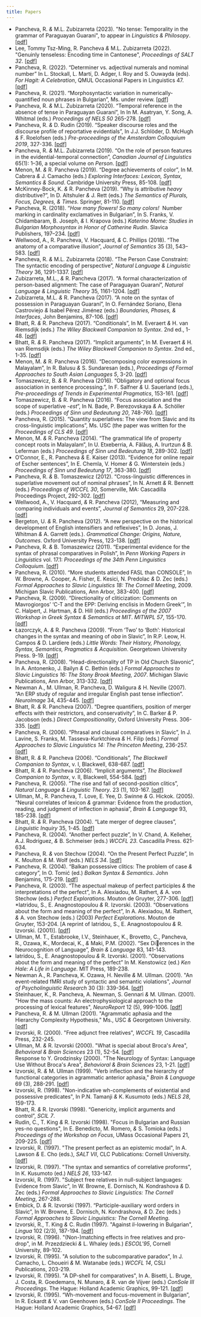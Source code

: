 ```yaml
---
title: Papers
---
```

* Pancheva, R. _&_ M.L. Zubizarreta (2023). "No tense: Temporality in the grammar of Paraguayan Guarani", to appear in _Linguistics & Philosopy_. [[pdf]](@root/papers/P&Z(2023).pdf)
* Lee, Tommy Tsz-Ming, R. Pancheva _&_ M.L. Zubizarreta (2022). "Genuinly tenseless: Encoding time in Cantonese", _Proceedings of SALT 32_. [[pdf]](@root/papers/LP&Z(2022)SALT.pdf)
* Pancheva, R. (2022). “Determiner vs. adjectival numerals and nominal number” In L. Stockall, L. Martí, D. Adger, I. Roy and S. Ouwayda (eds). _For Hagit: A Celebration_, QMUL Occasional Papers in Linguistics 47. [[pdf]](@root/papers/P(2022)HBFest.pdf)
* Pancheva, R. (2021). “Morphosyntactic variation in numerically-quantified noun phrases in Bulgarian”, Ms. under review. [[pdf]](@root/papers/P(2021)ms.pdf)
* Pancheva, R. _&_ M.L. Zubizarreta (2020). “Temporal reference in the absence of tense in Paraguayan Guaraní”, In In M. Asatryan, Y. Song, A. Whitmal (eds.) _Proceedings of NELS 50_ 265-278. [[pdf]](@root/papers/P&Z(2020)NELS.pdf)
* Pancheva, R. _&_ D. Rudin (2019). “Speaker discourse roles and the discourse profile of reportative evidentials”, In J.J. Schlöder, D. McHugh _&_ F. Roelofsen (eds.) _Pre-proceedings of the Amsterdam Colloquium 2019_, 327-336. [[pdf]](http://events.illc.uva.nl/AC/AC2019/uploaded_files/inlineitem/Pancheva_and_Rudin_Speaker_discourse_roles_and_the_.pdf)
* Pancheva, R. _&_ M.L. Zubizarreta (2019). “On the role of person features in the evidential-temporal connection”, _Canadian Journal of Linguistics_ 65(1): 1–36, a special volume on _Person_. [[pdf]](@root/papers/P&Z(2019)CJL.pdf)
* Menon, M. _&_ R. Pancheva (2019). “Degree achievements of color”, In M. Cabrera _&_ J. Camacho (eds.) _Exploring Interfaces: Lexicon, Syntax, Semantics & Sound_. Cambridge University Press, 85-108. [[pdf]](@root/papers/M&P(2019)EI.pdf)
* McKinney-Bock, K. _&_ R. Pancheva (2019). “Why is attributive _heavy_ distributive?”, In D. Altshuler _&_ J. Rett (eds.) _The Semantics of Plurals, Focus, Degrees, & Times_. Springer, 81-110. [[pdf]](@root/papers/McK-B&P(2019)SPFDT.pdf)
* Pancheva, R. (2018). “_How many flowers! So many colors!_&nbsp; Number marking in cardinality exclamatives in Bulgarian”, In S. Franks, V. Chidambaram, B. Joseph, _&_ I. Krapova (eds.) _Katerino Mome: Studies in Bulgarian Morphosyntax in Honor of Catherine Rudin_. Slavica Publishers, 197–234. [[pdf]](@root/papers/P(2018)RudinFest.pdf)
* Wellwood, A., R. Pancheva, V. Hacquard, _&_ C. Phillips (2018). “The anatomy of a comparative illusion”, _Journal of Semantics_ 35 (3), 543–583. [[pdf]](@root/papers/WPH&P(2018)JS.pdf)
* Pancheva, R. _&_ M.L. Zubizarreta (2018). “The Person Case Constraint: The syntactic encoding of perspective”, _Natural Language & Linguistic Theory_ 36, 1291-1337. [[pdf]](@root/papers/P&Z(2018)NLLT.pdf)
* Zubizarreta, M.L., _&_ R. Pancheva (2017). “A formal characterization of person-based alignment: The case of Paraguayan Guaraní”, _Natural Language & Linguistic Theory_ 35, 1161-1204. [[pdf]](@root/papers/Z&P(2017)NLLT.pdf)
* Zubizarreta, M.L. _&_ R. Pancheva (2017). “A note on the syntax of possession in Paraguayan Guaraní”, In O. Fernández Soriano, Elena Castroviejo _&_ Isabel Pérez Jiménez (eds.) _Boundaries, Phases, & Interfaces_, John Benjamins, 87-106. [[pdf]](@root/papers/Z&P(2017)BPI.pdf)
* Bhatt, R. _&_ R. Pancheva (2017). “Conditionals”, In M. Everaert _&_ H. van Riemsdijk (eds.) _The Wiley Blackwell Companion to Syntax_. 2nd ed., 1-48. [[pdf]](@root/papers/B&P(2017)Blackwell_cond.pdf)
* Bhatt, R. _&_ R. Pancheva (2017). “Implicit arguments”, In M. Everaert _&_ H. van Riemsdijk (eds.) _The Wiley Blackwell Companion to Syntax_. 2nd ed., 1-35. [[pdf]](@root/papers/B&P(2017)Blackwell_imp.pdf)
* Menon, M. _&_ R. Pancheva (2016). “Decomposing color expressions in Malayalam”, In R. Balusu _&_ S. Sundaresan (eds.), _Proceedings of Formal Approaches to South Asian Languages 5_, 3-20. [[pdf]](https://ojs.ub.uni-konstanz.de/jsal/index.php/fasal/article/view/84)
* Tomaszewicz, B. _&_ R. Pancheva (2016). “Obligatory and optional focus association in sentence processing.”, In F. Salfner _&_ U. Sauerland (eds.), _Pre-proceedings of Trends in Experimental Pragmatics_, 153-161. [[pdf]](https://www.xprag.de/wp-content/uploads/2015/08/TiXPrag-preproc.pdf)
* Tomaszewicz, B. _&_ R. Pancheva (2016). “Focus association and the scope of superlative _-est_”, In N. Bade, P. Berezovskaya _&_ A. Schöller (eds.) _Proceedings of Sinn und Bedeutung 20_, 748-760. [[pdf]](https://semanticsarchive.net/sub2015/SeparateArticles/Tomaszewicz-Pancheva-SuB20.pdf)
* Pancheva, R. (2015). “Quantity superlatives: The view from Slavic and its cross-linguistic implications”, Ms. USC (the paper was written for the _Proceedings of CLS 49_. [[pdf]](@root/papers/P(2015)CLS.pdf)
* Menon, M. _&_ R. Pancheva (2014). “The grammatical life of property concept roots in Malayalam”, In U. Etxeberria, A. Fălăuș, A. Irurtzun _&_ B. Leferman (eds.) _Proceedings of Sinn und Bedeutung 18_, 289-302. [[pdf]](https://semanticsarchive.net/sub2013/SeparateArticles/Menon&Pancheva.pdf)
* O’Connor, E., R. Pancheva _&_ E. Kaiser (2013). “Evidence for online repair of Escher sentences”, In E. Chemla, V. Homer _&_ G. Winterstein (eds.) _Proceedings of Sinn und Bedeutung 17_, 363-380. [[pdf]](https://semanticsarchive.net/sub2012/OConnorPanchevaKaiser.pdf)
* Pancheva, R. _&_ B. Tomaszewicz (2012). “Cross-linguistic differences in superlative movement out of nominal phrases”, In N. Arnett _&_ R. Bennett (eds.) _Proceedings of WCCFL 30_, Somerville, MA: Cascadilla Proceedings Project, 292-302. [[pdf]](@root/papers/P&T(2012)WCCFL.pdf)
* Wellwood, A., V. Hacquard, _&_ R. Pancheva (2012), “Measuring and comparing individuals and events”, _Journal of Semantics_ 29, 207-228. [[pdf]](@root/papers/WH&P(2012)JS.pdf)
* Bergeton, U. _&_ R. Pancheva (2012). “A new perspective on the historical development of English intensifiers and reflexives”, In D. Jonas, J. Whitman _&_ A. Garrett (eds.). _Grammatical Change: Origins, Nature, Outcomes_. Oxford University Press, 123-138. [[pdf]](@root/papers/B&P(2012)GC.pdf)
* Pancheva, R. _&_ B. Tomaszewicz (2011). “Experimental evidence for the syntax of phrasal comparatives in Polish”, In _Penn Working Papers in Linguistics_ vol. 17.1: _Proceedings of the 34th Penn Linguistics Colloquium_. [[pdf]](https://repository.upenn.edu/pwpl/vol17/iss1/21/)
* Pancheva, R. (2010). “More students attended FASL than CONSOLE”, In W. Browne, A. Cooper, A. Fisher, E. Kesici, N. Predolac _&_ D. Zec (eds.) _Formal Approaches to Slavic Linguistics 18: The Cornell Meeting_, 2009. Michigan Slavic Publications, Ann Arbor, 383-400. [[pdf]](@root/papers/P(2010)FASL.pdf) 
* Pancheva, R. (2009). “Directionality of cliticization: Comments on Mavrogiorgos’ ‘C-T and the EPP: Deriving enclisis in Modern Greek’”, In C. Halpert, J. Hartman, _&_ D. Hill (eds.) _Proceedings of the 2007 Workshop in Greek Syntax & Semantics at MIT_. _MITWPL 57_, 155-170. [[pdf]](@root/papers/P(2009)MITWPL.pdf) 
* Łazorczyk, A. _&_ R. Pancheva (2009). “From ‘Two’ to ‘Both’: Historical changes in the syntax and meaning of _oba_ in Slavic”, In R.P. Leow, H. Campos _&_ D. Lardiere (eds.) _Little Words: Their History, Phonology, Syntax, Semantics, Pragmatics & Acquisition_. Georgetown University Press. 9-19. [[pdf]](@root/papers/L&P(2009)LW.pdf)  
* Pancheva, R. (2008). “Head-directionality of TP in Old Church Slavonic”, In A. Antonenko, J. Bailyn _&_ C. Bethin (eds.) _Formal Approaches to Slavic Linguistics 16: The Stony Brook Meeting, 2007_. Michigan Slavic Publications, Ann Arbor, 313-332. [[pdf]](@root/papers/P(2008)FASL.pdf) 
* Newman A., M. Ullman, R. Pancheva, D. Waligura _&_ H. Neville (2007). “An ERP study of regular and irregular English past tense inflection”. _NeuroImage_ 34, 435-445. [[pdf]](@root/papers/NUPW&N(2006)NI.pdf)
* Bhatt, R. _&_ R. Pancheva (2007). “Degree quantifiers, position of merger effects with their restrictors, and conservativity”, In C. Barker _&_ P. Jacobson (eds.) _Direct Compositionality_, Oxford University Press. 306-335. [[pdf]](@root/papers/B&P(2007)DC.pdf) 
* Pancheva, R. (2006). “Phrasal and clausal comparatives in Slavic”, In J. Lavine, S. Franks, M. Tasseva-Kurktchieva _&_ H. Filip (eds.) _Formal Approaches to Slavic Linguistics 14: The Princeton Meeting_, 236-257. [[pdf]](@root/papers/P(2006)FASL.pdf) 
* Bhatt, R. _&_ R. Pancheva (2006). “Conditionals”, _The Blackwell Companion to Syntax_, v. I, Blackwell, 638-687. [[pdf]](@root/papers/B&P(2006)SynCom_cond.pdf)
* Bhatt, R. _&_ R. Pancheva (2006). “Implicit arguments”, _The Blackwell Companion to Syntax_, v. II, Blackwell, 554-584. [[pdf]](@root/papers/B&P(2006)SynCom_imp.pdf)
* Pancheva, R. (2005). “The rise and fall of second-position clitics”, _Natural Language & Linguistic Theory_. 23 (1), 103-167. [[pdf]](@root/papers/P(2005)NLLT.pdf)
* Ullman, M., R. Pancheva, T. Love, E. Yee, D. Swinne _&_ G. Hickok. (2005). “Neural correlates of lexicon _&_ grammar: Evidence from the production, reading, and judgment of inflection in aphasia”, _Brain & Language_ 93, 185-238. [[pdf]](@root/papers/UPLYS&H(2005)BL.pdf)
* Bhatt, R. _&_ R. Pancheva (2004). “Late merger of degree clauses”, _Linguistic Inquiry_ 35, 1-45. [[pdf]](@root/papers/B&P(2004)LI.pdf)
* Pancheva, R. (2004). “Another perfect puzzle”, In V. Chand, A. Kelleher, A.J. Rodríguez, _&_ B. Schmeiser (eds.) _WCCFL 23_. Cascadilla Press. 621-634. 
* Pancheva, R. _&_ von Stechow (2004). “On the Present Perfect Puzzle”, In K. Moulton _&_ M. Wolf (eds.) _NELS 34_. [[pdf]](@root/papers/P&vS(2004)NELS.pdf)
* Pancheva, R. (2004). “Balkan possessive clitics: The problem of case _&_ category”, In O. Tomić (ed.) _Balkan Syntax & Semantics_. John Benjamins, 175-219. [[pdf]](@root/papers/P(2004)BSS.pdf)
* Pancheva, R. (2003). “The aspectual makeup of perfect participles _&_ the interpretations of the perfect”, In A. Alexiadou, M. Rathert, _&_ A. von Stechow (eds.) _Perfect Explorations_. Mouton de Gruyter, 277-306. [[pdf]](@root/papers/P(2003)PE.pdf)
*Iatridou, S., E. Anagnostopoulou _&_ R. Izvorski. (2003). “Observations about the form and meaning of the perfect”, In A. Alexiadou, M. Rathert, _&_ A. von Stechow (eds.) (2003) _Perfect Explorations_. Mouton de Gruyter, 153-204. [A reprint of Iatridou, S., E. Anagnostopoulou _&_ R. Izvorski. (2001)]. [[pdf]](@root/papers/IA&I(2003)PE.pdf)
* Ullman, M. T., Estabrooke, I.V., Steinhauer, K., Brovetto, C., Pancheva, R., Ozawa, K.,
Mordecai, K., _&_ Maki, P.M. (2002). “Sex Dierences in the Neurocognition of Language”, _Brain & Language_ 83, 141-143.
* Iatridou, S., E. Anagnostopoulou _&_ R. Izvorski. (2001). “Observations about the form and meaning of the perfect” In M. Kenstowicz (ed.) _Ken Hale: A Life in Language_. MIT Press, 189-238.  
* Newman A., R. Pancheva, K. Ozawa, H. Neville _&_ M. Ullman. (2001). "An event-related fMRI study of syntactic and semantic violations", _Journal of Psycholinguistic Research_ 30 (3): 339-364. [[pdf]](@root/papers/NPON&U(2001)JPR.pdf)
* Steinhauer, K., R. Pancheva, A. Newman, S. Gennari _&_ M. Ullman. (2001). "How the mass counts: An electrophysiological approach to the processing of lexical features", _NeuroReport_ 12 (5), 999-1006. [[pdf]](@root/papers/SPNG&U(2001)NR.pdf)
* Pancheva, R. _&_ M. Ullman (2001). "Agrammatic aphasia and the Hierarchy Complexity Hypothesis," Ms., USC _&_ Georgetown University. [[pdf]](@root/papers/P&U(2001)Ms.pdf)
* Izvorski, R. (2000). "Free adjunct free relatives", _WCCFL 19_, Cascadilla Press, 232-245. 
* Ullman, M. _&_ R. Izvorski (2000). "What is special about Broca's Area", _Behavioral & Brain Sciences_ 23 (1), 52-54. [[pdf]](@root/papers/U&I(2000)BBS.pdf)  
Response to Y. Grodzinsky (2000). "The Neurology of Syntax: Language Use Without Broca's Area", _Behavioral & Brain Sciences_ 23, 1-21. [[pdf]](@root/papers/BBS(2000).pdf)
* Izvorski, R. _&_ M. Ullman (1999). "Verb inflection and the hierarchy of functional categories in agrammatic anterior aphasia," _Brain & Language_ 69 (3), 288-291. [[pdf]](@root/papers/I&U(1999)BL.pdf)
* Izvorski, R. (1998). "Non-indicative wh-complements of existential and possessive predicates", In P.N. Tamanji _&_ K. Kusumoto (eds.) _NELS 28_, 159-173. 
* Bhatt, R. _&_ R. Izvorski (1998). “Genericity, implicit arguments and control”, _SCIL 7_. 
* Rudin, C., T. King _&_ R. Izvorski (1998). "Focus in Bulgarian and Russian yes-no questions", In E. Benedicto, M. Romero, _&_ S. Tomioka (eds.) _Proceedings of the Workshop on Focus_, UMass Occasional Papers 21, 209-225. [[pdf]](@root/papers/RK&I(1998).pdf)
* Izvorski, R. (1997). "The present perfect as an epistemic modal", In A. Lawson _&_ E. Cho (eds.), _SALT VII_, CLC Publications: Cornell University. [[pdf]](https://journals.linguisticsociety.org/proceedings/index.php/SALT/article/view/2795)
* Izvorski, R. (1997). "The syntax and semantics of correlative proforms", In K. Kusumoto (ed.) _NELS 26_, 133-147. 
* Izvorski, R. (1997). "Subject free relatives in null-subject languages: Evidence from Slavic", In W. Browne, E. Dornisch, N. Kondrashova _&_ D. Zec (eds.) _Formal Approaches to Slavic Linguistics: The Cornell Meeting_, 267-288. 
* Embick, D. _&_ R. Izvorski (1997). “Participle-auxiliary word orders in Slavic”, In W. Browne, E. Dornisch, N. Kondrashova, _&_ D. Zec (eds.) _Formal Approaches to Slavic Linguistics: The Cornell Meeting_. 
* Izvorski, R., T. King _&_ C. Rudin (1997). "Against _li_-lowering in Bulgarian", _Lingua_ 102 (2/3), 187-194.  [[pdf]](@root/papers/IK&R(1997)L.pdf)
* Izvorski, R. (1996). "(Non-)matching effects in free relatives and pro-drop", in M. Przezdziecki _&_ L. Whaley (eds.) _ESCOL'95_, Cornell University, 89-102. 
* Izvorski, R. (1995). "A solution to the subcomparative paradox", In J. Camacho, L. Choueiri _&_ M. Watanabe (eds.) _WCCFL 14_, CSLI Publications, 203-219. 
* Izvorski, R. (1995). "A DP-shell for comparatives", In A. Bisetti, L. Bruge, J. Costa, R. Goedemans, N. Munaro, _&_ R. van de Vijver (eds.) _ConSole III Proceedings_. The Hague: Holland Academic Graphics, 99-121.  [[pdf]](@root/papers/I(1995)ConSOLE3.pdf)
* Izvorski, R. (1995). “Wh-movement and focus-movement in Bulgarian”, In R. Eckardt _&_ V. van Geenhoven (eds.) _ConSole II Proceedings_. The Hague: Holland Academic Graphics, 54-67. [[pdf]](@root/papers/I(1995)ConSOLE.pdf)
